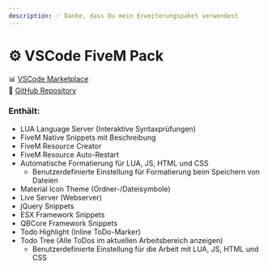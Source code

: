 ```yaml
---
description: ✅ Danke, dass Du mein Erweiterungspaket verwendest
---
```


# ⚙️ VSCode FiveM Pack

📊 [VSCode Marketplace](https://marketplace.visualstudio.com/items?itemName=ViorityGroup.fivem-development)\
🔧 [GitHub Repository](https://github.com/Tuncion/vscode-fivem-development-kit)

### Enthält:

* LUA Language Server (Interaktive Syntaxprüfungen)
* FiveM Native Snippets mit Beschreibung
* FiveM Resource Creator
* FiveM Resource Auto-Restart
* Automatische Formatierung für LUA, JS, HTML und CSS
  * Benutzerdefinierte Einstellung für Formatierung beim Speichern von Dateien
* Material Icon Theme (Ordner-/Dateisymbole)
* Live Server (Webserver)
* jQuery Snippets
* ESX Framework Snippets
* QBCore Framework Snippets
* Todo Highlight (Inline ToDo-Marker)
* Todo Tree (Alle ToDos im aktuellen Arbeitsbereich anzeigen)
  * Benutzerdefinierte Einstellung für die Arbeit mit LUA, JS, HTML und CSS